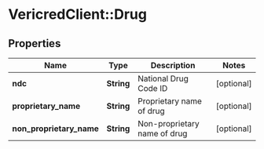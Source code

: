 # VericredClient::Drug

## Properties
Name | Type | Description | Notes
------------ | ------------- | ------------- | -------------
**ndc** | **String** | National Drug Code ID | [optional] 
**proprietary_name** | **String** | Proprietary name of drug | [optional] 
**non_proprietary_name** | **String** | Non-proprietary name of drug | [optional] 


